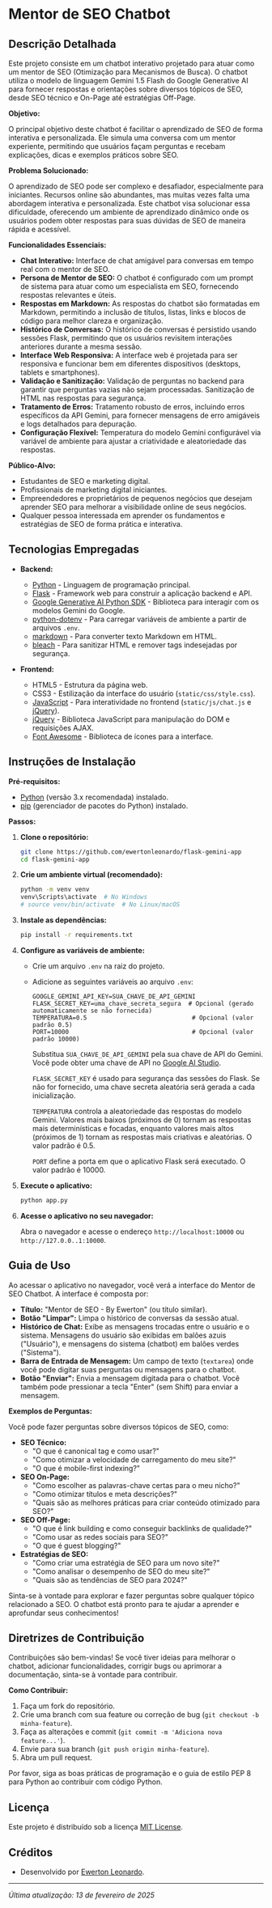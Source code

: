 # Mentor de SEO Chatbot

## Descrição Detalhada

Este projeto consiste em um chatbot interativo projetado para atuar como um mentor de SEO (Otimização para Mecanismos de Busca). O chatbot utiliza o modelo de linguagem Gemini 1.5 Flash do Google Generative AI para fornecer respostas e orientações sobre diversos tópicos de SEO, desde SEO técnico e On-Page até estratégias Off-Page.

**Objetivo:**

O principal objetivo deste chatbot é facilitar o aprendizado de SEO de forma interativa e personalizada. Ele simula uma conversa com um mentor experiente, permitindo que usuários façam perguntas e recebam explicações, dicas e exemplos práticos sobre SEO.

**Problema Solucionado:**

O aprendizado de SEO pode ser complexo e desafiador, especialmente para iniciantes. Recursos online são abundantes, mas muitas vezes falta uma abordagem interativa e personalizada. Este chatbot visa solucionar essa dificuldade, oferecendo um ambiente de aprendizado dinâmico onde os usuários podem obter respostas para suas dúvidas de SEO de maneira rápida e acessível.

**Funcionalidades Essenciais:**

* **Chat Interativo:** Interface de chat amigável para conversas em tempo real com o mentor de SEO.
* **Persona de Mentor de SEO:** O chatbot é configurado com um prompt de sistema para atuar como um especialista em SEO, fornecendo respostas relevantes e úteis.
* **Respostas em Markdown:** As respostas do chatbot são formatadas em Markdown, permitindo a inclusão de títulos, listas, links e blocos de código para melhor clareza e organização.
* **Histórico de Conversas:** O histórico de conversas é persistido usando sessões Flask, permitindo que os usuários revisitem interações anteriores durante a mesma sessão.
* **Interface Web Responsiva:** A interface web é projetada para ser responsiva e funcionar bem em diferentes dispositivos (desktops, tablets e smartphones).
* **Validação e Sanitização:** Validação de perguntas no backend para garantir que perguntas vazias não sejam processadas. Sanitização de HTML nas respostas para segurança.
* **Tratamento de Erros:** Tratamento robusto de erros, incluindo erros específicos da API Gemini, para fornecer mensagens de erro amigáveis e logs detalhados para depuração.
* **Configuração Flexível:** Temperatura do modelo Gemini configurável via variável de ambiente para ajustar a criatividade e aleatoriedade das respostas.

**Público-Alvo:**

* Estudantes de SEO e marketing digital.
* Profissionais de marketing digital iniciantes.
* Empreendedores e proprietários de pequenos negócios que desejam aprender SEO para melhorar a visibilidade online de seus negócios.
* Qualquer pessoa interessada em aprender os fundamentos e estratégias de SEO de forma prática e interativa.

## Tecnologias Empregadas

* **Backend:**
  * [Python](https://www.python.org/) - Linguagem de programação principal.
  * [Flask](https://flask.palletsprojects.com/) - Framework web para construir a aplicação backend e API.
  * [Google Generative AI Python SDK](https://pypi.org/project/google-generativeai/) - Biblioteca para interagir com os modelos Gemini do Google.
  * [python-dotenv](https://pypi.org/project/python-dotenv/) - Para carregar variáveis de ambiente a partir de arquivos `.env`.
  * [markdown](https://pypi.org/project/Markdown/) - Para converter texto Markdown em HTML.
  * [bleach](https://pypi.org/project/bleach/) - Para sanitizar HTML e remover tags indesejadas por segurança.

* **Frontend:**
  * HTML5 - Estrutura da página web.
  * CSS3 - Estilização da interface do usuário (`static/css/style.css`).
  * [JavaScript](https://www.javascript.com/) - Para interatividade no frontend (`static/js/chat.js` e [jQuery](https://jquery.com/)).
  * [jQuery](https://jquery.com/) - Biblioteca JavaScript para manipulação do DOM e requisições AJAX.
  * [Font Awesome](https://fontawesome.com/) - Biblioteca de ícones para a interface.

## Instruções de Instalação

**Pré-requisitos:**

* [Python](https://www.python.org/downloads/) (versão 3.x recomendada) instalado.
* [pip](https://pip.pypa.io/en/stable/installation/) (gerenciador de pacotes do Python) instalado.

**Passos:**

1. **Clone o repositório:**

    ```bash
    git clone https://github.com/ewertonleonardo/flask-gemini-app
    cd flask-gemini-app
    ```

2. **Crie um ambiente virtual (recomendado):**

    ```bash
    python -m venv venv
    venv\Scripts\activate  # No Windows
    # source venv/bin/activate  # No Linux/macOS
    ```

3. **Instale as dependências:**

    ```bash
    pip install -r requirements.txt
    ```

4. **Configure as variáveis de ambiente:**

    * Crie um arquivo `.env` na raiz do projeto.
    * Adicione as seguintes variáveis ao arquivo `.env`:

        ```text
        GOOGLE_GEMINI_API_KEY=SUA_CHAVE_DE_API_GEMINI
        FLASK_SECRET_KEY=uma_chave_secreta_segura  # Opcional (gerado automaticamente se não fornecida)
        TEMPERATURA=0.5                             # Opcional (valor padrão 0.5)
        PORT=10000                                  # Opcional (valor padrão 10000)
        ```

        Substitua `SUA_CHAVE_DE_API_GEMINI` pela sua chave de API do Gemini. Você pode obter uma chave de API no [Google AI Studio](https://makersuite.google.com/).

        `FLASK_SECRET_KEY` é usado para segurança das sessões do Flask. Se não for fornecido, uma chave secreta aleatória será gerada a cada inicialização.

        `TEMPERATURA` controla a aleatoriedade das respostas do modelo Gemini. Valores mais baixos (próximos de 0) tornam as respostas mais determinísticas e focadas, enquanto valores mais altos (próximos de 1) tornam as respostas mais criativas e aleatórias. O valor padrão é 0.5.

        `PORT` define a porta em que o aplicativo Flask será executado. O valor padrão é 10000.

5. **Execute o aplicativo:**

    ```bash
    python app.py
    ```

6. **Acesse o aplicativo no seu navegador:**

    Abra o navegador e acesse o endereço `http://localhost:10000` ou `http://127.0.0..1:10000`.

## Guia de Uso

Ao acessar o aplicativo no navegador, você verá a interface do Mentor de SEO Chatbot. A interface é composta por:

* **Título:** "Mentor de SEO - By Ewerton" (ou título similar).
* **Botão "Limpar":** Limpa o histórico de conversas da sessão atual.
* **Histórico de Chat:** Exibe as mensagens trocadas entre o usuário e o sistema. Mensagens do usuário são exibidas em balões azuis ("Usuário"), e mensagens do sistema (chatbot) em balões verdes ("Sistema").
* **Barra de Entrada de Mensagem:** Um campo de texto (`textarea`) onde você pode digitar suas perguntas ou mensagens para o chatbot.
* **Botão "Enviar":** Envia a mensagem digitada para o chatbot. Você também pode pressionar a tecla "Enter" (sem Shift) para enviar a mensagem.

**Exemplos de Perguntas:**

Você pode fazer perguntas sobre diversos tópicos de SEO, como:

* **SEO Técnico:**
  * "O que é canonical tag e como usar?"
  * "Como otimizar a velocidade de carregamento do meu site?"
  * "O que é mobile-first indexing?"
* **SEO On-Page:**
  * "Como escolher as palavras-chave certas para o meu nicho?"
  * "Como otimizar títulos e meta descrições?"
  * "Quais são as melhores práticas para criar conteúdo otimizado para SEO?"
* **SEO Off-Page:**
  * "O que é link building e como conseguir backlinks de qualidade?"
  * "Como usar as redes sociais para SEO?"
  * "O que é guest blogging?"
* **Estratégias de SEO:**
  * "Como criar uma estratégia de SEO para um novo site?"
  * "Como analisar o desempenho de SEO do meu site?"
  * "Quais são as tendências de SEO para 2024?"

Sinta-se à vontade para explorar e fazer perguntas sobre qualquer tópico relacionado a SEO. O chatbot está pronto para te ajudar a aprender e aprofundar seus conhecimentos!

## Diretrizes de Contribuição

Contribuições são bem-vindas! Se você tiver ideias para melhorar o chatbot, adicionar funcionalidades, corrigir bugs ou aprimorar a documentação, sinta-se à vontade para contribuir.

**Como Contribuir:**

1. Faça um fork do repositório.
2. Crie uma branch com sua feature ou correção de bug (`git checkout -b minha-feature`).
3. Faça as alterações e commit (`git commit -m 'Adiciona nova feature...'`).
4. Envie para sua branch (`git push origin minha-feature`).
5. Abra um pull request.

Por favor, siga as boas práticas de programação e o guia de estilo PEP 8 para Python ao contribuir com código Python.

## Licença

Este projeto é distribuído sob a licença [MIT License](LICENSE).

## Créditos

* Desenvolvido por [Ewerton Leonardo](https://www.linkedin.com/in/ewertonleonardoap/).

---

*Última atualização: 13 de fevereiro de 2025*
